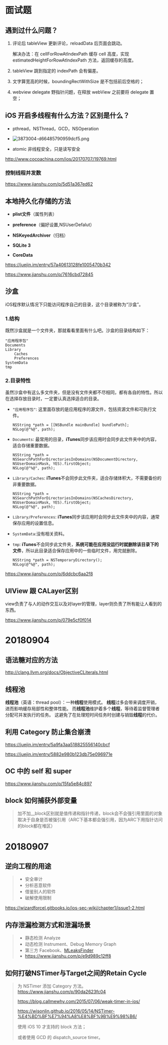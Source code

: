 # 面试题



## 遇到过什么问题？

1. 评论后 tableView 更新评论，reloadData 后页面会跳动。

   解决办法：在 cellForRowAtIndexPath 缓存 cell 高度，实现 estimatedHeightForRowAtIndexPath 方法，返回缓存的高度。

2. tableView 跳到指定的 indexPath 会有偏差。

3. 文字算宽高的时候，boundingRectWithSize 是不包括前后空格的；

4. webview delegate 野指针问题，在释放 webView 之前要将 delegate 置空；



## iOS 开启多线程有什么方法？区别是什么？

- pthread，NSThread，GCD，NSOperation

- ![3873004-d66485790959dcf5.png](http://cc.cocimg.com/api/uploads/20170707/1499394732413995.png)

- atomic 非线程安全，只是读写安全

http://www.cocoachina.com/ios/20170707/19769.html

### 控制线程并发数

https://www.jianshu.com/p/5d51a367ed62


## 本地持久化存储的方法

- **plist文件**（属性列表）

- **preference**（偏好设置,NSUserDefalut）

- **NSKeyedArchiver**（归档）

- **SQLite 3**

- **CoreData** 

https://juejin.im/entry/57a40613128fe1005470b342

https://www.jianshu.com/p/7616cbd72845




## 沙盒

iOS程序默认情况下只能访问程序自己的目录，这个目录被称为“沙盒”。

### 1.结构

既然沙盒就是一个文件夹，那就看看里面有什么吧。沙盒的目录结构如下：

```
"应用程序包"
Documents
Library
    Caches
    Preferences
SystemData
tmp
```

### 2.目录特性

虽然沙盒中有这么多文件夹，但是没有文件夹都不尽相同，都有各自的特性。所以在选择存放目录时，一定要认真选择适合的目录。

- `"应用程序包"`: 这里面存放的是应用程序的源文件，包括资源文件和可执行文件。

  ```
  NSString *path = [[NSBundle mainBundle] bundlePath];
  NSLog(@"%@", path);
  ```

- `Documents`: 最常用的目录，**iTunes**同步该应用时会同步此文件夹中的内容，适合存储重要数据。

  ```
  NSString *path = NSSearchPathForDirectoriesInDomains(NSDocumentDirectory, NSUserDomainMask, YES).firstObject;
  NSLog(@"%@", path);
  ```

- `Library/Caches`: **iTunes**不会同步此文件夹，适合存储体积大，不需要备份的非重要数据。

  ```
  NSString *path = NSSearchPathForDirectoriesInDomains(NSCachesDirectory, NSUserDomainMask, YES).firstObject;
  NSLog(@"%@", path);
  ```

- `Library/Preferences`: **iTunes**同步该应用时会同步此文件夹中的内容，通常保存应用的设置信息。

- `SystemData`:没有相关资料。

- `tmp`: **iTunes**不会同步此文件夹，**系统可能在应用没运行时就删除该目录下的文件**，所以此目录适合保存应用中的一些临时文件，用完就删除。

  ```
  NSString *path = NSTemporaryDirectory();
  NSLog(@"%@", path);
  ```

https://www.jianshu.com/p/6ddcbc6aa2f8

## UIView 跟 CALayer区别

view负责了与人的动作交互以及对layer的管理，layer则负责了所有能让人看到的东西。

https://www.jianshu.com/p/079e5cf0f014



# 20180904

## 语法糖对应的方法

http://clang.llvm.org/docs/ObjectiveCLiterals.html

## 线程池

**线程池**（英语：thread pool）：一种**线程**使用模式。 **线程**过多会带来调度开销，进而影响缓存局部性和整体性能。 而**线程池**维护着多个**线程**，等待着监督管理者分配可并发执行的任务。 这避免了在处理短时间任务时创建与销毁**线程**的代价。

## 利用 Category 防止集合崩溃

https://juejin.im/entry/5a9fa3aa518825556140cbcf

https://juejin.im/entry/5882e980b123db75e096971e

## OC 中的 self 和 super

https://www.jianshu.com/p/15fa5e84c897

## block 如何捕获外部变量

>  加不加__block区别就是值传递和指针传递，block会不会强引用里面的对象取决于自身是否被强引用（ARC下基本都会强引用，因为ARC下用指针访问的block都在堆区）

# 20180907

## 逆向工程的用途

> - 安全审计
> - 分析恶意软件
> - 借鉴别人的软件
> - 破解使用限制

https://wizardforcel.gitbooks.io/ios-sec-wiki/chapter1/issue1-2.html

## 内存泄漏检测方式和泄漏场景

> - 静态检测 Analyze
> - 动态检测 Instrument、Debug Memory Graph
> - 第三方 Facebook、[MLeaksFinder](https://link.jianshu.com?t=https%3A%2F%2Fgithub.com%2FZepo%2FMLeaksFinder)
> - https://www.jianshu.com/p/e9d989c12ff8

## 如何打破NSTimer与Target之间的Retain Cycle

> 为 NSTimer 添加 Category 方法。 https://www.jianshu.com/p/90da2623fc04 
>
> https://blog.callmewhy.com/2015/07/06/weak-timer-in-ios/
>
> https://wisonlin.github.io/2016/05/14/NSTimer-%E4%BD%BF%E7%94%A8%E8%BF%9B%E9%98%B6/
>
> 使用 iOS 10 才支持的 block 方法；
>
> 或者使用 GCD 的 dispatch_source timer。

